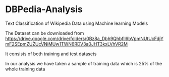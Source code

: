 # DBPedia-Analysis
Text Classification of Wikipedia Data using Machine learning Models

The Dataset can be downloaded from https://drive.google.com/drive/folders/0Bz8a_Dbh9Qhbfll6bVpmNUtUcFdjYmF2SEpmZUZUcVNiMUw1TWN6RDV3a0JHT3kxLVhVR2M

It consists of both training and test datasets

In our analysis we have taken a sample of training data which is 25% of the whole training data
